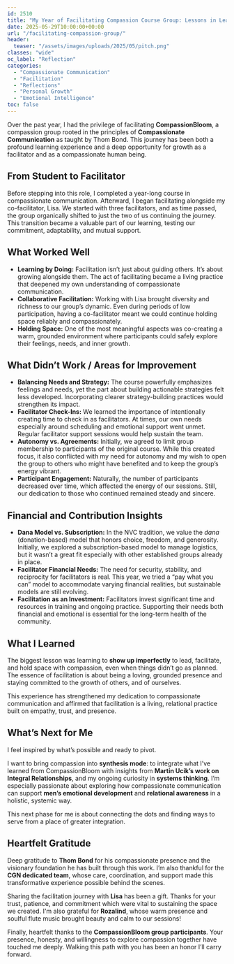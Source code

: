 ```yaml
---
id: 2510
title: "My Year of Facilitating Compassion Course Group: Lessons in Leading with Compassion"
date: 2025-05-29T10:00:00+00:00
url: "/facilitating-compassion-group/"
header:
  teaser: "/assets/images/uploads/2025/05/pitch.png"
classes: "wide"
oc_label: "Reflection"
categories:
  - "Compassionate Communication"
  - "Facilitation"
  - "Reflections"
  - "Personal Growth"
  - "Emotional Intelligence"
toc: false
---
```


Over the past year, I had the privilege of facilitating **CompassionBloom**, a compassion group rooted in the principles of **Compassionate Communication** as taught by Thom Bond. This journey has been both a profound learning experience and a deep opportunity for growth as a facilitator and as a compassionate human being.

## From Student to Facilitator

Before stepping into this role, I completed a year-long course in compassionate communication. Afterward, I began facilitating alongside my co-facilitator, Lisa. We started with three facilitators, and as time passed, the group organically shifted to just the two of us continuing the journey. This transition became a valuable part of our learning, testing our commitment, adaptability, and mutual support.

## What Worked Well

* **Learning by Doing:** Facilitation isn’t just about guiding others. It’s about growing alongside them. The act of facilitating became a living practice that deepened my own understanding of compassionate communication.
* **Collaborative Facilitation:** Working with Lisa brought diversity and richness to our group’s dynamic. Even during periods of low participation, having a co-facilitator meant we could continue holding space reliably and compassionately.
* **Holding Space:** One of the most meaningful aspects was co-creating a warm, grounded environment where participants could safely explore their feelings, needs, and inner growth.

## What Didn’t Work / Areas for Improvement

* **Balancing Needs and Strategy:** The course powerfully emphasizes feelings and needs, yet the part about building actionable strategies felt less developed. Incorporating clearer strategy-building practices would strengthen its impact.
* **Facilitator Check-Ins:** We learned the importance of intentionally creating time to check in as facilitators. At times, our own needs especially around scheduling and emotional support went unmet. Regular facilitator support sessions would help sustain the team.
* **Autonomy vs. Agreements:** Initially, we agreed to limit group membership to participants of the original course. While this created focus, it also conflicted with my need for autonomy and my wish to open the group to others who might have benefited and to keep the group’s energy vibrant.
* **Participant Engagement:** Naturally, the number of participants decreased over time, which affected the energy of our sessions. Still, our dedication to those who continued remained steady and sincere.

## Financial and Contribution Insights

* **Dana Model vs. Subscription:** In the NVC tradition, we value the *dana* (donation-based) model that honors choice, freedom, and generosity. Initially, we explored a subscription-based model to manage logistics, but it wasn’t a great fit especially with other established groups already in place.
* **Facilitator Financial Needs:** The need for security, stability, and reciprocity for facilitators is real. This year, we tried a “pay what you can” model to accommodate varying financial realities, but sustainable models are still evolving.
* **Facilitation as an Investment:** Facilitators invest significant time and resources in training and ongoing practice. Supporting their needs both financial and emotional is essential for the long-term health of the community.

## What I Learned

The biggest lesson was learning to **show up imperfectly** to lead, facilitate, and hold space with compassion, even when things didn’t go as planned. The essence of facilitation is about being a loving, grounded presence and staying committed to the growth of others, and of ourselves.

This experience has strengthened my dedication to compassionate communication and affirmed that facilitation is a living, relational practice built on empathy, trust, and presence.

## What’s Next for Me

I feel inspired by what’s possible and ready to pivot.

I want to bring compassion into **synthesis mode**: to integrate what I’ve learned from CompassionBloom with insights from **Martin Ucik’s work on Integral Relationships**, and my ongoing curiosity in **systems thinking**. I’m especially passionate about exploring how compassionate communication can support **men’s emotional development** and **relational awareness** in a holistic, systemic way.

This next phase for me is about connecting the dots and finding ways to serve from a place of greater integration.

## Heartfelt Gratitude

Deep gratitude to **Thom Bond** for his compassionate presence and the visionary foundation he has built through this work. I’m also thankful for the **CGN dedicated team**, whose care, coordination, and support made this transformative experience possible behind the scenes.

Sharing the facilitation journey with **Lisa** has been a gift. Thanks for your trust, patience, and commitment which were vital to sustaining the space we created. I'm also grateful for **Rozalind**, whose warm presence and soulful flute music brought beauty and calm to our sessions!

Finally, heartfelt thanks to the **CompassionBloom group participants**. Your presence, honesty, and willingness to explore compassion together have touched me deeply. Walking this path with you has been an honor I’ll carry forward.
